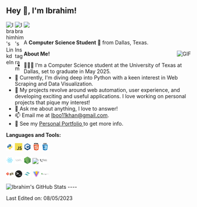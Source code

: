 <h2 title="hehehe"> Hey 👋, I'm Ibrahim!</h2>

<a href="https://www.linkedin.com/in/ibrahimkhan-utd/">
  <img align="left" alt="Ibrahim's LinkdeIn" width="24px" src="https://cdn.jsdelivr.net/npm/simple-icons@v3/icons/linkedin.svg" />
</a>
<a href="https://www.instagram.com/lbraah/">
  <img align="left" alt="Ibrahim's Instagram" width="24px" src="https://cdn.jsdelivr.net/npm/simple-icons@v3/icons/instagram.svg" />
</a>
<img src="https://komarev.com/ghpvc/?username=IbrahimKhanGH&color=blueviolet" align="left">



<br />
<br />

A **Computer Science Student** 🚀 from Dallas, Texas.

  <img align="right" alt="GIF" src="https://i.pinimg.com/originals/e4/26/70/e426702edf874b181aced1e2fa5c6cde.gif" />

**About Me!**

- 👨🏽‍💻 I’m a Computer Science student at the University of Texas at Dallas, set to graduate in May 2025.
- 🌱 Currently, I'm diving deep into Python with a keen interest in Web Scraping and Data Visualization.
- 🤔 My projects revolve around web automation, user experience, and developing exciting and useful applications. I love working on personal projects that pique my interest!
- 💬 Ask me about anything, I love to answer!
- 📫 Email me at [Iboo11khan@gmail.com](mailto:Iboo11khan@gmail.com).
- 📝 See my <a href="https://ibrahimkhan.me"> Personal Portfolio <a> to get more info.


**Languages and Tools:**  


<code><img height="20" src="https://raw.githubusercontent.com/github/explore/80688e429a7d4ef2fca1e82350fe8e3517d3494d/topics/python/python.png"></code>
<code><img height="20" src="https://raw.githubusercontent.com/github/explore/80688e429a7d4ef2fca1e82350fe8e3517d3494d/topics/javascript/javascript.png"></code>
<code><img height="20" src="https://raw.githubusercontent.com/github/explore/80688e429a7d4ef2fca1e82350fe8e3517d3494d/topics/cpp/cpp.png"></code>
<code><img height="20" src="https://raw.githubusercontent.com/github/explore/main/topics/html/html.png"></code>
<code><img height="20" src="https://raw.githubusercontent.com/github/explore/main/topics/css/css.png"></code>

<code><img height="20" src="https://raw.githubusercontent.com/github/explore/main/topics/react/react.png"></code>
<code><img height="20" src="https://raw.githubusercontent.com/github/explore/main/topics/nextjs/nextjs.png"></code>
<code><img height="20" src="https://raw.githubusercontent.com/github/explore/main/topics/nodejs/nodejs.png"></code>
<code><img height="20" src="https://raw.githubusercontent.com/github/explore/main/topics/threejs/threejs.png"></code>
<code><img height="20" src="https://raw.githubusercontent.com/github/explore/main/topics/flask/flask.png"></code>


<code><img height="20" src="https://raw.githubusercontent.com/github/explore/80688e429a7d4ef2fca1e82350fe8e3517d3494d/topics/git/git.png"></code>
<code><img height="20" src="https://raw.githubusercontent.com/github/explore/80688e429a7d4ef2fca1e82350fe8e3517d3494d/topics/terminal/terminal.png"></code>
<code><img height="20" src="https://raw.githubusercontent.com/github/explore/main/topics/tailwind/tailwind.png"></code>
<code><img height="20" src="https://raw.githubusercontent.com/github/explore/main/topics/vite/vite.png"></code>
<code><img height="20" src="https://raw.githubusercontent.com/github/explore/main/topics/mongodb/mongodb.png"></code>

<img src="https://github-readme-stats.vercel.app/api?username=IbrahimKhanGh&show_icons=true&hide_border=true&count_private=true&theme=shades-of-purple&icon_color=fad000" alt="Ibrahim's GitHub Stats">
----

Last Edited on: 08/05/2023
